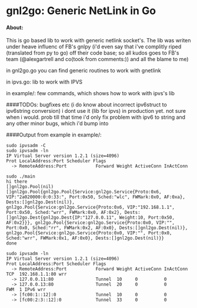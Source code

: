 # gnl2go: Generic NetLink in Go

#### About:
This is go based lib to work with generic netlink socket's.
The lib was writen under heave influenc of FB's gnlpy
(i'd even say that i've complitly riped (translated from py to go) off their code base;
so all kudos goes to FB's team (@alexgartrell and co(took from comments:)) and all the blame to me)


in gnl2go.go you can find generic routines to work with gnetlink


in ipvs.go: lib to work with IPVS


in example/: few commands, which shows how to work with ipvs's lib

####TODOs:
bugfixes etc (i do know about incorrect ipv6struct to ipv6string conversion)
i dont use it (lib for ipvs) in production yet. not sure when i would. prob till that time i'd only fix
problem with ipv6 to string and any other minor bugs, which i'd bump into



####Output from example in example/:
```
sudo ipvsadm -C
sudo ipvsadm -ln
IP Virtual Server version 1.2.1 (size=4096)
Prot LocalAddress:Port Scheduler Flags
  -> RemoteAddress:Port           Forward Weight ActiveConn InActConn

sudo ./main
hi there
[]gnl2go.Pool(nil)
[]gnl2go.Pool{gnl2go.Pool{Service:gnl2go.Service{Proto:0x6, VIP:"2a020000:0:0:33:", Port:0x50, Sched:"wlc", FWMark:0x0, AF:0xa}, Dests:[]gnl2go.Dest(nil)}, gnl2go.Pool{Service:gnl2go.Service{Proto:0x6, VIP:"192.168.1.1", Port:0x50, Sched:"wrr", FWMark:0x0, AF:0x2}, Dests:[]gnl2go.Dest{gnl2go.Dest{IP:"127.0.0.11", Weight:10, Port:0x50, AF:0x2}}}, gnl2go.Pool{Service:gnl2go.Service{Proto:0x0, VIP:"", Port:0x0, Sched:"rr", FWMark:0x2, AF:0x0}, Dests:[]gnl2go.Dest(nil)}, gnl2go.Pool{Service:gnl2go.Service{Proto:0x0, VIP:"", Port:0x0, Sched:"wrr", FWMark:0x1, AF:0x0}, Dests:[]gnl2go.Dest(nil)}}
done

sudo ipvsadm -ln
IP Virtual Server version 1.2.1 (size=4096)
Prot LocalAddress:Port Scheduler Flags
  -> RemoteAddress:Port           Forward Weight ActiveConn InActConn
TCP  192.168.1.1:80 wrr
  -> 127.0.0.11:80                Tunnel  10     0          0         
  -> 127.0.0.13:80                Tunnel  20     0          0         
FWM  1 IPv6 wrr
  -> [fc00:1::12]:0               Tunnel  10     0          0         
  -> [fc00:2:3::12]:0             Tunnel  33     0          0         
```
